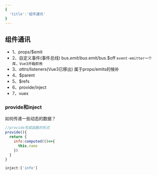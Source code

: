 ```yaml
---
{
  'title':'组件通讯'
}
---
```

## 组件通讯

- 1、props/$emit
- 2、自定义事件(事件总线) bus.$emit/bus.$emit/bus.$off  `event-emitter一个库，Vue3开箱即用`
- 3、$attrs/$listeners(Vue3已移出) 属于props/emits的候补
- 4、$parent
- 5、$refs
- 6、provide/inject
- 7、vuex

### provide和inject

如何传递一些动态的数据？

```js
//provide写成函数的形式
provide(){
  return {
    info:computed(()=>{
      this.name
    })
  }
} 

inject:['info']
```
